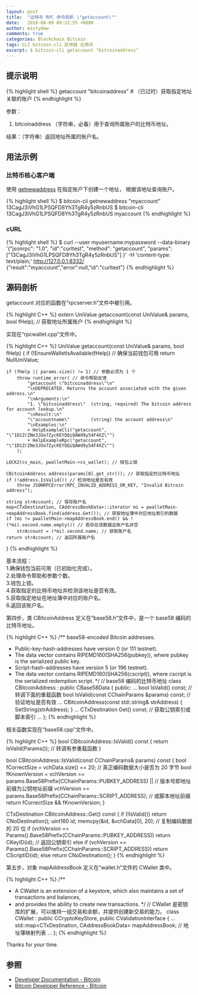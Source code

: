 ```yaml
---
layout: post
title:  "比特币 RPC 命令剖析 \"getaccount\""
date:   2018-08-09 09:22:55 +0800
author: mistydew
comments: true
categories: Blockchain Bitcoin
tags: CLI bitcoin-cli 区块链 比特币
excerpt: $ bitcoin-cli getaccount "bitcoinaddress"
---
```

## 提示说明

{% highlight shell %}
getaccount "bitcoinaddress" # （已过时）获取指定地址关联的账户
{% endhighlight %}

参数：<br>
1. bitcoinaddress （字符串，必备）用于查询所属账户的比特币地址。

结果：（字符串）返回地址所属的账户名。

## 用法示例

### 比特币核心客户端

使用 [getnewaddress](/blog/2018/08/bitcoin-rpc-command-getnewaddress.html) 在指定账户下创建一个地址，
根据该地址查询账户。

{% highlight shell %}
$ bitcoin-cli getnewaddress "myaccount"
13CagJ3iVhG1LPSQFD8Yh3TgR4y5zRnbUS
$ bitcoin-cli 13CagJ3iVhG1LPSQFD8Yh3TgR4y5zRnbUS
myaccount
{% endhighlight %}

### cURL

{% highlight shell %}
$ curl --user myusername:mypassword --data-binary '{"jsonrpc": "1.0", "id":"curltest", "method": "getaccount", "params": ["13CagJ3iVhG1LPSQFD8Yh3TgR4y5zRnbUS"] }' -H 'content-type: text/plain;' http://127.0.0.1:8332/
{"result":"myaccount","error":null,"id":"curltest"}
{% endhighlight %}

## 源码剖析
getaccount 对应的函数在“rpcserver.h”文件中被引用。

{% highlight C++ %}
extern UniValue getaccount(const UniValue& params, bool fHelp); // 获取地址所属账户
{% endhighlight %}

实现在“rpcwallet.cpp”文件中。

{% highlight C++ %}
UniValue getaccount(const UniValue& params, bool fHelp)
{
    if (!EnsureWalletIsAvailable(fHelp)) // 确保当前钱包可用
        return NullUniValue;
    
    if (fHelp || params.size() != 1) // 参数必须为 1 个
        throw runtime_error( // 命令帮助反馈
            "getaccount \"bitcoinaddress\"\n"
            "\nDEPRECATED. Returns the account associated with the given address.\n"
            "\nArguments:\n"
            "1. \"bitcoinaddress\"  (string, required) The bitcoin address for account lookup.\n"
            "\nResult:\n"
            "\"accountname\"        (string) the account address\n"
            "\nExamples:\n"
            + HelpExampleCli("getaccount", "\"1D1ZrZNe3JUo7ZycKEYQQiQAWd9y54F4XZ\"")
            + HelpExampleRpc("getaccount", "\"1D1ZrZNe3JUo7ZycKEYQQiQAWd9y54F4XZ\"")
        );

    LOCK2(cs_main, pwalletMain->cs_wallet); // 钱包上锁

    CBitcoinAddress address(params[0].get_str()); // 获取指定的比特币地址
    if (!address.IsValid()) // 检测地址是否有效
        throw JSONRPCError(RPC_INVALID_ADDRESS_OR_KEY, "Invalid Bitcoin address");

    string strAccount; // 保存账户名
    map<CTxDestination, CAddressBookData>::iterator mi = pwalletMain->mapAddressBook.find(address.Get()); // 获取地址簿中对应地址索引的数据
    if (mi != pwalletMain->mapAddressBook.end() && !(*mi).second.name.empty()) // 若存在该数据且账户名非空
        strAccount = (*mi).second.name; // 获取账户名
    return strAccount; // 返回所属账户名
}
{% endhighlight %}

基本流程：<br>
1.确保钱包当前可用（已初始化完成）。<br>
2.处理命令帮助和参数个数。<br>
3.钱包上锁。<br>
4.获取指定的比特币地址并检测该地址是否有效。<br>
5.获取指定地址在地址簿中对应的账户名。<br>
6.返回该账户名。

第四步，类 CBitcoinAddress 定义在“base58.h”文件中，是一个 base58 编码的比特币地址。

{% highlight C++ %}
/** base58-encoded Bitcoin addresses.
 * Public-key-hash-addresses have version 0 (or 111 testnet).
 * The data vector contains RIPEMD160(SHA256(pubkey)), where pubkey is the serialized public key.
 * Script-hash-addresses have version 5 (or 196 testnet).
 * The data vector contains RIPEMD160(SHA256(cscript)), where cscript is the serialized redemption script.
 */ // base58 编码的比特币地址
class CBitcoinAddress : public CBase58Data {
public:
    ...
    bool IsValid() const; // 转调下面的重载函数
    bool IsValid(const CChainParams &params) const; // 验证地址是否有效
    ...
    CBitcoinAddress(const std::string& strAddress) { SetString(strAddress); }
    ...
    CTxDestination Get() const; // 获取公钥索引或脚本索引
    ...
};
{% endhighlight %}

相关函数实现在“base58.cpp”文件中。

{% highlight C++ %}
bool CBitcoinAddress::IsValid() const
{
    return IsValid(Params()); // 转调有参重载函数
}

bool CBitcoinAddress::IsValid(const CChainParams& params) const
{
    bool fCorrectSize = vchData.size() == 20; // 真正编码数据大小是否为 20 字节
    bool fKnownVersion = vchVersion == params.Base58Prefix(CChainParams::PUBKEY_ADDRESS) || // 版本号即地址前缀为公钥地址前缀
                         vchVersion == params.Base58Prefix(CChainParams::SCRIPT_ADDRESS); // 或脚本地址前缀
    return fCorrectSize && fKnownVersion;
}

CTxDestination CBitcoinAddress::Get() const
{
    if (!IsValid())
        return CNoDestination();
    uint160 id;
    memcpy(&id, &vchData[0], 20); // 复制编码数据的 20 位
    if (vchVersion == Params().Base58Prefix(CChainParams::PUBKEY_ADDRESS))
        return CKeyID(id); // 返回公钥索引
    else if (vchVersion == Params().Base58Prefix(CChainParams::SCRIPT_ADDRESS))
        return CScriptID(id);
    else
        return CNoDestination();
}
{% endhighlight %}

第五步，对象 mapAddressBook 定义在“wallet.h”文件的 CWallet 类中。

{% highlight C++ %}
/** 
 * A CWallet is an extension of a keystore, which also maintains a set of transactions and balances,
 * and provides the ability to create new transactions.
 */ // CWallet 是密钥库的扩展，可以维持一组交易和余额，并提供创建新交易的能力。
class CWallet : public CCryptoKeyStore, public CValidationInterface
{
    ...
    std::map<CTxDestination, CAddressBookData> mapAddressBook; // 地址簿映射列表
    ...
};
{% endhighlight %}

Thanks for your time.

## 参照

* [Developer Documentation - Bitcoin](https://bitcoin.org/en/developer-documentation)
* [Bitcoin Developer Reference - Bitcoin](https://bitcoin.org/en/developer-reference#getaccount)
